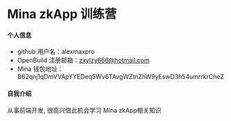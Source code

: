 # Mina zkApp 训练营


#### 个人信息

- github 用户名：alexmaxpro
- OpenBuild 注册邮箱：zxylzy666@hotmail.com
- Mina 钱包地址：B62qnj1qDmVVApYYEDeq5Wv6TAvgWZtnZhW9yEswD3h54umrrkrCheZ

#### 自我介绍

从事前端开发, 很高兴借此机会学习 Mina zkApp相关知识